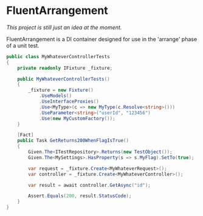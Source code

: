 # FluentArrangement

*This project is still just an idea at the moment.*

FluentArrangement is a DI container designed for use in the 'arrange' phase of a unit test.

```c#
public class MyWhateverControllerTests
{
    private readonly IFixture _fixture;

    public MyWhateverControllerTests()
    {
        _fixture = new Fixture()
            .UseModels()
            .UseInterfaceProxies()
            .Use<MyType>(c => new MyType(c.Resolve<string>()))
            .UseParameter<string>("userId", "123456")
            .Use(new MyCustomFactory());
    }

    [Fact]
    public Task GetReturns200WhenFlagIsTrue()
    {
        Given.The<ITestRepository>.Returns(new TestObject());
        Given.The<MySettings>.HasProperty(s => s.MyFlag).SetTo(true);

        var request = _fixture.Create<MyWhateverRequest>();
        var controller = _fixture.Create<MyWhateverController>();

        var result = await controller.GetAsync("id");

        Assert.Equals(200, result.StatusCode);
    }
}
```